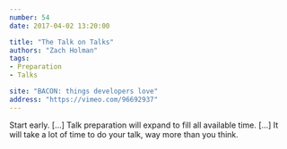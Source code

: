 ```yaml
---
number: 54
date: 2017-04-02 13:20:00

title: "The Talk on Talks"
authors: "Zach Holman"
tags:
- Preparation
- Talks

site: "BACON: things developers love"
address: "https://vimeo.com/96692937"
---
```


Start early. […] Talk preparation will expand to fill all available time. […] It will take a lot of time to do your talk, way more than you think.
